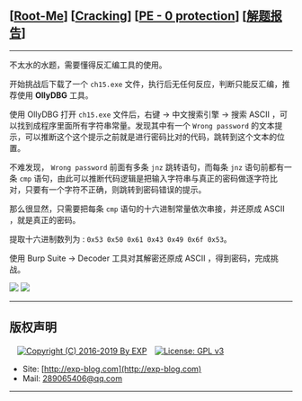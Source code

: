 ## [[Root-Me](https://www.root-me.org/)] [[Cracking](https://www.root-me.org/en/Challenges/Cracking/)] [[PE - 0 protection](https://www.root-me.org/en/Challenges/Cracking/PE-0-protection)] [[解题报告](http://exp-blog.com/2019/01/02/pid-2701/)]

------

不太水的水题，需要懂得反汇编工具的使用。

开始挑战后下载了一个 `ch15.exe` 文件，执行后无任何反应，判断只能反汇编，推荐使用 **OllyDBG** 工具。


使用 OllyDBG 打开 `ch15.exe` 文件后，右键 -> 中文搜索引擎 -> 搜索 ASCII ，可以找到成程序里面所有字符串常量。发现其中有一个 `Wrong password` 的文本提示，可以推断这个这个提示之前就是进行密码比对的代码，跳转到这个文本的位置。

不难发现， `Wrong password` 前面有多条 `jnz` 跳转语句，而每条 `jnz` 语句前都有一条 `cmp` 语句，由此可以推断代码逻辑是把输入字符串与真正的密码做逐字符比对，只要有一个字符不正确，则跳转到密码错误的提示。

那么很显然，只需要把每条 `cmp` 语句的十六进制常量依次串接，并还原成 ASCII ，就是真正的密码。

提取十六进制数列为 : `0x53 0x50 0x61 0x43 0x49 0x6f 0x53`。

使用 Burp Suite -> Decoder 工具对其解密还原成 ASCII ，得到密码，完成挑战。

![](https://github.com/lyy289065406/CTF-Solving-Reports/blob/master/rootme/Cracking/%5B03%5D%20%5B5P%5D%20PE%20-%200%20protection/imgs/01.png)
![](https://github.com/lyy289065406/CTF-Solving-Reports/blob/master/rootme/Cracking/%5B03%5D%20%5B5P%5D%20PE%20-%200%20protection/imgs/02.png)

------

## 版权声明

　[![Copyright (C) 2016-2019 By EXP](https://img.shields.io/badge/Copyright%20(C)-2016~2019%20By%20EXP-blue.svg)](http://exp-blog.com)　[![License: GPL v3](https://img.shields.io/badge/License-GPL%20v3-blue.svg)](https://www.gnu.org/licenses/gpl-3.0)
  

- Site: [http://exp-blog.com](http://exp-blog.com) 
- Mail: <a href="mailto:289065406@qq.com?subject=[EXP's Github]%20Your%20Question%20（请写下您的疑问）&amp;body=What%20can%20I%20help%20you?%20（需要我提供什么帮助吗？）">289065406@qq.com</a>


------
